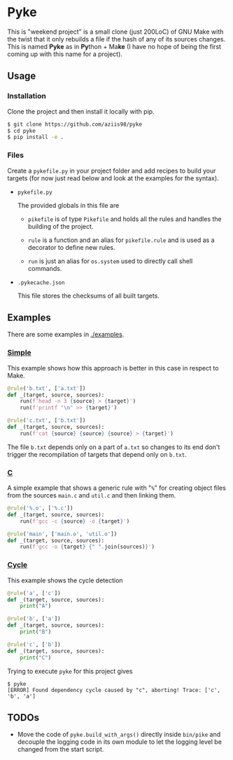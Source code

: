 # Pyke

This is "weekend project" is a small clone (just 200LoC) of GNU Make with the twist that it only rebuilds a file if the hash of any of its sources changes. This is named **Pyke** as in **Py**thon + Ma**ke** (I have no hope of being the first coming up with this name for a project).

## Usage

### Installation

Clone the project and then install it locally with pip.

```bash shell
$ git clone https://github.com/aziis98/pyke
$ cd pyke
$ pip install -e .
```

### Files

Create a `pykefile.py` in your project folder and add recipes to build your targets (for now just read below and look at the examples for the syntax).

- `pykefile.py`

    The provided globals in this file are

    - `pikefile` is of type `Pikefile` and holds all the rules and handles the building of the project.

    - `rule` is a function and an alias for `pikefile.rule` and is used as a decorator to define new rules.

    - `run` is just an alias for `os.system` used to directly call shell commands.

- `.pykecache.json`

    This file stores the checksums of all built targets.

## Examples

There are some examples in [./examples](./examples).

### [Simple](./examples/simple)

This example shows how this approach is better in this case in respect to Make.

```python
@rule('b.txt', ['a.txt'])
def _(target, source, sources):
    run(f'head -n 3 {source} > {target}')
    run(f'printf "\n" >> {target}')

@rule('c.txt', ['b.txt'])
def _(target, source, sources):
    run(f'cat {source} {source} {source} > {target}')
```

The file `b.txt` depends only on a part of `a.txt` 
so changes to its end don't trigger the recompilation of
targets that depend only on `b.txt`.

### [C](./examples/c)

A simple example that shows a generic rule with "`%`" for creating object files from the sources `main.c` and `util.c` and then linking them.

```python
@rule('%.o', ['%.c'])
def _(target, source, sources):
    run(f'gcc -c {source} -o {target}')

@rule('main', ['main.o', 'util.o'])
def _(target, source, sources):
    run(f'gcc -o {target} {" ".join(sources)}')
```

### [Cycle](./examples/cycle)

This example shows the cycle detection

```python
@rule('a', ['c'])
def _(target, source, sources):
    print("A")

@rule('b', ['a'])
def _(target, source, sources):
    print("B")

@rule('c', ['b'])
def _(target, source, sources):
    print("C")
```

Trying to execute `pyke` for this project gives 

```
$ pyke
[ERROR] Found dependency cycle caused by "c", aborting! Trace: ['c', 'b', 'a']
```

## TODOs

- Move the code of `pyke.build_with_args()` directly inside `bin/pike` and decouple the logging code in its own module to let the logging level be changed from the start script. 

